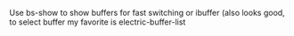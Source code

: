 Use bs-show to show buffers for fast switching
or ibuffer (also looks good, <enter> to select buffer
my favorite is electric-buffer-list
